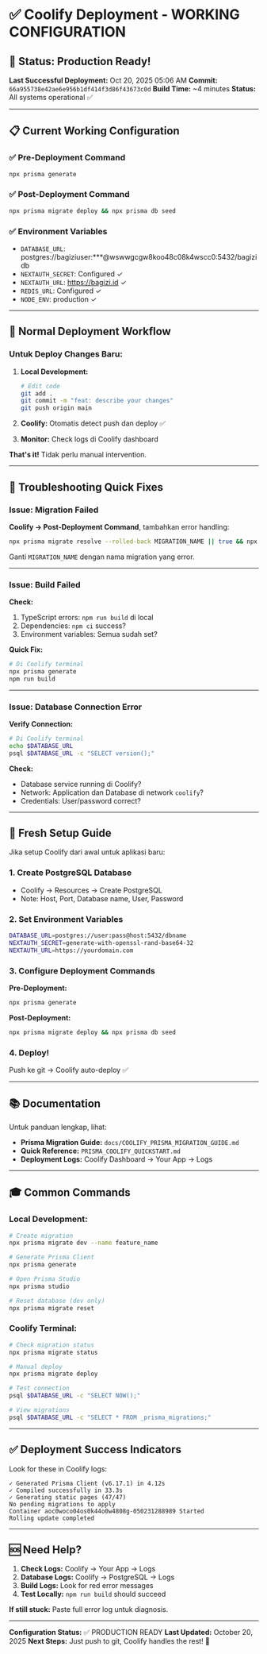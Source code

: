 # ✅ Coolify Deployment - WORKING CONFIGURATION

## 🎉 Status: Production Ready!

**Last Successful Deployment:** Oct 20, 2025 05:06 AM
**Commit:** `66a955738e42ae6e956b1df414f3d86f43673c0d`
**Build Time:** ~4 minutes
**Status:** All systems operational ✅

---

## 📋 Current Working Configuration

### ✅ Pre-Deployment Command
```bash
npx prisma generate
```

### ✅ Post-Deployment Command
```bash
npx prisma migrate deploy && npx prisma db seed
```

### ✅ Environment Variables
- `DATABASE_URL`: postgres://bagiziuser:***@wswwgcgw8koo48c08k4wscc0:5432/bagizidb
- `NEXTAUTH_SECRET`: Configured ✓
- `NEXTAUTH_URL`: https://bagizi.id ✓
- `REDIS_URL`: Configured ✓
- `NODE_ENV`: production ✓

---

## 🚀 Normal Deployment Workflow

### Untuk Deploy Changes Baru:

1. **Local Development:**
   ```bash
   # Edit code
   git add .
   git commit -m "feat: describe your changes"
   git push origin main
   ```

2. **Coolify:** Otomatis detect push dan deploy ✅

3. **Monitor:** Check logs di Coolify dashboard

**That's it!** Tidak perlu manual intervention.

---

## 🔧 Troubleshooting Quick Fixes

### Issue: Migration Failed

**Coolify → Post-Deployment Command**, tambahkan error handling:
```bash
npx prisma migrate resolve --rolled-back MIGRATION_NAME || true && npx prisma migrate deploy && npx prisma db seed
```

Ganti `MIGRATION_NAME` dengan nama migration yang error.

---

### Issue: Build Failed

**Check:**
1. TypeScript errors: `npm run build` di local
2. Dependencies: `npm ci` success?
3. Environment variables: Semua sudah set?

**Quick Fix:**
```bash
# Di Coolify terminal
npx prisma generate
npm run build
```

---

### Issue: Database Connection Error

**Verify Connection:**
```bash
# Di Coolify terminal
echo $DATABASE_URL
psql $DATABASE_URL -c "SELECT version();"
```

**Check:**
- Database service running di Coolify?
- Network: Application dan Database di network `coolify`?
- Credentials: User/password correct?

---

## 🎯 Fresh Setup Guide

Jika setup Coolify dari awal untuk aplikasi baru:

### 1. Create PostgreSQL Database
- Coolify → Resources → Create PostgreSQL
- Note: Host, Port, Database name, User, Password

### 2. Set Environment Variables
```bash
DATABASE_URL=postgres://user:pass@host:5432/dbname
NEXTAUTH_SECRET=generate-with-openssl-rand-base64-32
NEXTAUTH_URL=https://yourdomain.com
```

### 3. Configure Deployment Commands

**Pre-Deployment:**
```bash
npx prisma generate
```

**Post-Deployment:**
```bash
npx prisma migrate deploy && npx prisma db seed
```

### 4. Deploy!
Push ke git → Coolify auto-deploy ✅

---

## 📚 Documentation

Untuk panduan lengkap, lihat:

- **Prisma Migration Guide:** `docs/COOLIFY_PRISMA_MIGRATION_GUIDE.md`
- **Quick Reference:** `PRISMA_COOLIFY_QUICKSTART.md`
- **Deployment Logs:** Coolify Dashboard → Your App → Logs

---

## 🎓 Common Commands

### Local Development:
```bash
# Create migration
npx prisma migrate dev --name feature_name

# Generate Prisma Client
npx prisma generate

# Open Prisma Studio
npx prisma studio

# Reset database (dev only)
npx prisma migrate reset
```

### Coolify Terminal:
```bash
# Check migration status
npx prisma migrate status

# Manual deploy
npx prisma migrate deploy

# Test connection
psql $DATABASE_URL -c "SELECT NOW();"

# View migrations
psql $DATABASE_URL -c "SELECT * FROM _prisma_migrations;"
```

---

## ✅ Deployment Success Indicators

Look for these in Coolify logs:

```
✓ Generated Prisma Client (v6.17.1) in 4.12s
✓ Compiled successfully in 33.3s
✓ Generating static pages (47/47)
No pending migrations to apply
Container aoc0woco04os0k44o0w4808g-050231288989 Started
Rolling update completed
```

---

## 🆘 Need Help?

1. **Check Logs:** Coolify → Your App → Logs
2. **Database Logs:** Coolify → PostgreSQL → Logs  
3. **Build Logs:** Look for red error messages
4. **Test Locally:** `npm run build` should succeed

**If still stuck:** Paste full error log untuk diagnosis.

---

**Configuration Status:** ✅ PRODUCTION READY
**Last Updated:** October 20, 2025
**Next Steps:** Just push to git, Coolify handles the rest! 🚀

